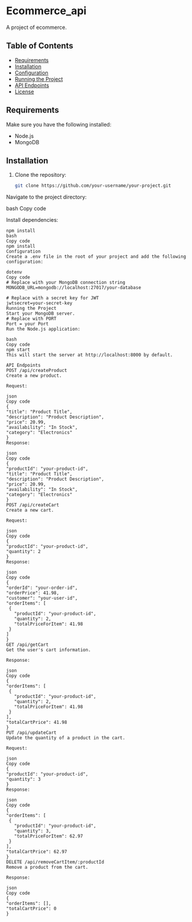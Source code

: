 
# Ecommerce_api

A project of ecommerce.

## Table of Contents

- [Requirements](#requirements)
- [Installation](#installation)
- [Configuration](#configuration)
- [Running the Project](#running-the-project)
- [API Endpoints](#api-endpoints)
- [License](#license)

## Requirements

Make sure you have the following installed:

- Node.js
- MongoDB

## Installation

1. Clone the repository:

   ```bash
   git clone https://github.com/your-username/your-project.git
Navigate to the project directory:

bash
Copy code

Install dependencies:
   ```base
   npm install
bash
Copy code
npm install
Configuration
Create a .env file in the root of your project and add the following configuration:

dotenv
Copy code
# Replace with your MongoDB connection string
MONGODB_URL=mongodb://localhost:27017/your-database

# Replace with a secret key for JWT
jwtsecret=your-secret-key
Running the Project
Start your MongoDB server.
# Replace with PORT
Port = your Port
Run the Node.js application:

bash
Copy code
npm start
This will start the server at http://localhost:8000 by default.

API Endpoints
POST /api/createProduct
Create a new product.

Request:

json
Copy code
{
  "title": "Product Title",
  "description": "Product Description",
  "price": 20.99,
  "availability": "In Stock",
  "category": "Electronics"
}
Response:

json
Copy code
{
  "productId": "your-product-id",
  "title": "Product Title",
  "description": "Product Description",
  "price": 20.99,
  "availability": "In Stock",
  "category": "Electronics"
}
POST /api/createCart
Create a new cart.

Request:

json
Copy code
{
  "productId": "your-product-id",
  "quantity": 2
}
Response:

json
Copy code
{
  "orderId": "your-order-id",
  "orderPrice": 41.98,
  "customer": "your-user-id",
  "orderItems": [
    {
      "productId": "your-product-id",
      "quantity": 2,
      "totalPriceForItem": 41.98
    }
  ]
}
GET /api/getCart
Get the user's cart information.

Response:

json
Copy code
{
  "orderItems": [
    {
      "productId": "your-product-id",
      "quantity": 2,
      "totalPriceForItem": 41.98
    }
  ],
  "totalCartPrice": 41.98
}
PUT /api/updateCart
Update the quantity of a product in the cart.

Request:

json
Copy code
{
  "productId": "your-product-id",
  "quantity": 3
}
Response:

json
Copy code
{
  "orderItems": [
    {
      "productId": "your-product-id",
      "quantity": 3,
      "totalPriceForItem": 62.97
    }
  ],
  "totalCartPrice": 62.97
}
DELETE /api/removeCartItem/:productId
Remove a product from the cart.

Response:

json
Copy code
{
  "orderItems": [],
  "totalCartPrice": 0
}


